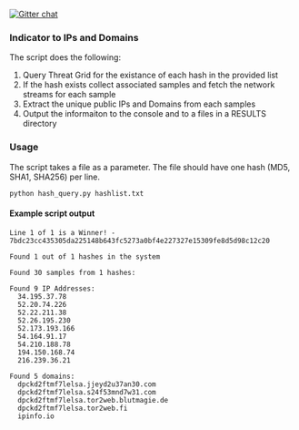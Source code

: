 [![Gitter chat](https://img.shields.io/badge/gitter-join%20chat-brightgreen.svg)](https://gitter.im/CiscoSecurity/Threat-Grid "Gitter chat")

### Indicator to IPs and Domains

The script does the following:
1. Query Threat Grid for the existance of each hash in the provided list
2. If the hash exists collect associated samples and fetch the network streams for each sample
3. Extract the unique public IPs and Domains from each samples
4. Output the informaiton to the console and to a files in a RESULTS directory

### Usage
The script takes a file as a parameter. The file should have one hash (MD5, SHA1, SHA256) per line.
```
python hash_query.py hashlist.txt
```

#### Example script output
```
Line 1 of 1 is a Winner! - 7bdc23cc435305da225148b643fc5273a0bf4e227327e15309fe8d5d98c12c20

Found 1 out of 1 hashes in the system

Found 30 samples from 1 hashes:

Found 9 IP Addresses:
  34.195.37.78
  52.20.74.226
  52.22.211.38
  52.26.195.230
  52.173.193.166
  54.164.91.17
  54.210.188.78
  194.150.168.74
  216.239.36.21

Found 5 domains:
  dpckd2ftmf7lelsa.jjeyd2u37an30.com
  dpckd2ftmf7lelsa.s24f53mnd7w31.com
  dpckd2ftmf7lelsa.tor2web.blutmagie.de
  dpckd2ftmf7lelsa.tor2web.fi
  ipinfo.io
```
